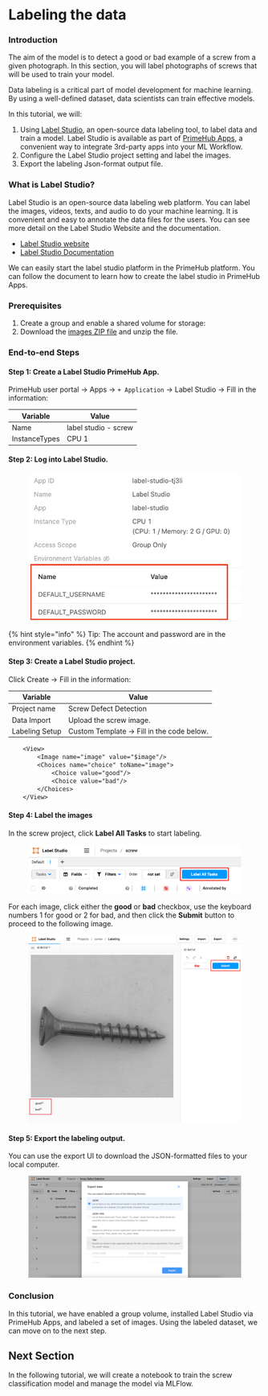 # Labeling the data

### Introduction

The aim of the model is to detect a good or bad example of a screw from a given photograph. In this section, you will label photographs of screws that will be used to train your model.

Data labeling is a critical part of model development for machine learning. By using a well-defined dataset, data scientists can train effective models.

In this tutorial, we will:

1. Using [Label Studio](https://labelstud.io/), an open-source data labeling tool, to label data and train a model. Label Studio is available as part of [PrimeHub Apps](https://docs.primehub.io/docs/primehub-app), a convenient way to integrate 3rd-party apps into your ML Workflow.
2. Configure the Label Studio project setting and label the images.
3. Export the labeling Json-format output file.

### What is Label Studio?

Label Studio is an open-source data labeling web platform. You can label the images, videos, texts, and audio to do your machine learning. It is convenient and easy to annotate the data files for the users. You can see more detail on the Label Studio Website and the documentation.

* [Label Studio website](https://labelstud.io/)
* [Label Studio Documentation](https://labelstud.io/guide/)

We can easily start the label studio platform in the PrimeHub platform. You can follow the document to learn how to create the label studio in PrimeHub Apps.

### Prerequisites

1. Create a group and enable a shared volume for storage:
2. Download the [images ZIP file](https://www.kaggle.com/datasets/ruruamour/screw-dataset) and unzip the file.

### End-to-end Steps

#### Step 1: Create a Label Studio PrimeHub App.

PrimeHub user portal → Apps → `+ Application` → Label Studio → Fill in the information:

| Variable      | Value                |
| ------------- | -------------------- |
| Name          | label studio - screw |
| InstanceTypes | CPU 1                |

#### Step 2: Log into Label Studio.

<figure><img src="../../.gitbook/assets/primehub-end-to-end-tutorial-label-studio-userpass.png" alt=""><figcaption></figcaption></figure>

{% hint style="info" %}
Tip: The account and password are in the environment variables.
{% endhint %}

#### Step 3: Create a Label Studio project.

Click Create → Fill in the information:

| Variable       | Value                                     |
| -------------- | ----------------------------------------- |
| Project name   | Screw Defect Detection                    |
| Data Import    | Upload the screw image.                   |
| Labeling Setup | Custom Template → Fill in the code below. |

```
    <View>
        <Image name="image" value="$image"/>
        <Choices name="choice" toName="image">
            <Choice value="good"/>
            <Choice value="bad"/>
        </Choices>
    </View>
```

#### Step 4: Label the images

In the screw project, click **Label All Tasks** to start labeling.

<figure><img src="../../.gitbook/assets/primehub-end-to-end-tutorial-label-studio-tasks.png" alt=""><figcaption></figcaption></figure>

For each image, click either the **good** or **bad** checkbox, use the keyboard numbers 1 for good or 2 for bad, and then click the **Submit** button to proceed to the following image.

<figure><img src="../../.gitbook/assets/primehub-end-to-end-tutorial-label-studio-labeling.png" alt=""><figcaption></figcaption></figure>

#### Step 5: Export the labeling output.

You can use the export UI to download the JSON-formatted files to your local computer.

<figure><img src="../../.gitbook/assets/primehub-end-to-end-tutorial-label-studio-export.png" alt=""><figcaption></figcaption></figure>

### Conclusion

In this tutorial, we have enabled a group volume, installed Label Studio via PrimeHub Apps, and labeled a set of images. Using the labeled dataset, we can move on to the next step.

## Next Section

In the following tutorial, we will create a notebook to train the screw classification model and manage the model via MLFlow.
